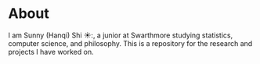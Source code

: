 # About
I am Sunny (Hanqi) Shi ☀️:, a junior at Swarthmore studying statistics, computer science, and philosophy. This is a repository for the research and projects I have worked on. 
